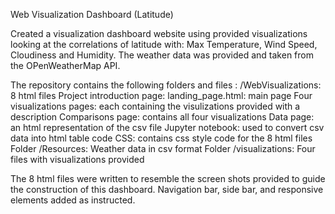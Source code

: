 Web Visualization Dashboard (Latitude)

Created a visualization dashboard website using provided visualizations looking at the correlations of latitude with: Max Temperature, Wind Speed, Cloudiness and Humidity. 
The weather data was provided and taken from the OPenWeatherMap API.

The repository contains the following folders and files :
/WebVisualizations:
    8 html files
        Project introduction page: landing_page.html: main page
        Four visualizations pages: each containing the visulizations provided with a description
        Comparisons page: contains all four visualizations
        Data page: an html representation of the csv file
    Jupyter notebook: used to convert csv data into html table code
    CSS: contains css style code for the 8 html files
    Folder /Resources:
        Weather data in csv format
    Folder /visualizations:
        Four files with visualizations provided

The 8 html files were written to resemble the screen shots provided to guide the construction of this dashboard. Navigation bar, side bar, and responsive elements added as instructed.


